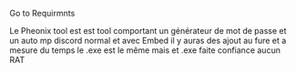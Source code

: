 Go to Requirmnts

Le Pheonix tool est est tool comportant un générateur de mot de passe
et un auto mp discord normal et avec Embed
il y auras des ajout au fure et a mesure du temps
le .exe est le même mais et .exe faite confiance aucun RAT 
